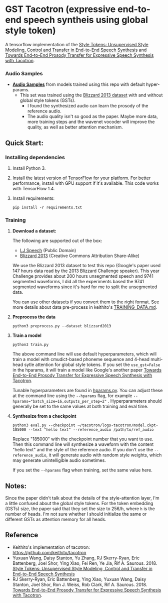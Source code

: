 # GST Tacotron (expressive end-to-end speech syntheis using global style token)

A tensorflow implementation of the [Style Tokens: Unsupervised Style Modeling, Control and Transfer in End-to-End Speech Synthesis](https://arxiv.org/abs/1803.09017) and [Towards End-to-End Prosody Transfer for Expressive Speech Synthesis with Tacotron](https://arxiv.org/abs/1803.09047).


### Audio Samples

  * **[Audio Samples](https:///syang1993.github.io/gst-tacotron/)** from models trained using this repo with default hyper-params.
    * This set was trained using the [Blizzard 2013 dataset](http://www.cstr.ed.ac.uk/projects/blizzard/2013/lessac_blizzard2013/) with and without global style tokens (GSTs).
      * I found the synthesized audio can learn the prosody of the reference audio.
      * The audio quality isn't so good as the paper. Maybe more data, more training steps and the wavenet vocoder will improve the quality, as well as better attention mechanism.
      

## Quick Start:

### Installing dependencies

1. Install Python 3.

2. Install the latest version of [TensorFlow](https://www.tensorflow.org/install/) for your platform. For better performance, install with GPU support if it's available. This code works with TensorFlow 1.4.

3. Install requirements:
   ```
   pip install -r requirements.txt
   ```

### Training

1. **Download a dataset:**

   The following are supported out of the box:
    * [LJ Speech](https://keithito.com/LJ-Speech-Dataset/) (Public Domain)
    * [Blizzard 2013](http://www.cstr.ed.ac.uk/projects/blizzard/2013/lessac_blizzard2013/) (Creative Commons Attribution Share-Alike)

   We use the Blizzard 2013 dataset to test this repo (Google's paper used 147 hours data read by the 2013 Blizzard Challenge speaker). This year Challenge provides about 200 hours unsegmented speech and 9741 segmented waveforms, I did all the experiments based the 9741 segmented waveforms since it's hard for me to split the unsegmented data.

   You can use other datasets if you convert them to the right format. See more details about data pre-process in keithito's [TRAINING_DATA.md](https://github.com/keithito/tacotron/blob/master/TRAINING_DATA.md).

2. **Preprocess the data**
    
   ```
   python3 preprocess.py --dataset blizzard2013
   ```

3. **Train a model**

   ```
   python3 train.py
   ```
   
   The above command line will use default hyperparameters, which will train a model with cmudict-based phoneme sequence and 4-head multi-head sytle attention for global style tokens. If you set the `use_gst=False` in the hparams, it will train a model like Google's another paper [Towards End-to-End Prosody Transfer for Expressive Speech Synthesis with Tacotron](https://arxiv.org/abs/1803.09047).

   Tunable hyperparameters are found in [hparams.py](hparams.py). You can adjust these at the command line using the `--hparams` flag, for example `--hparams="batch_size=16,outputs_per_step=2"` . Hyperparameters should generally be set to the same values at both training and eval time.

4. **Synthesize from a checkpoint**

   ```
   python3 eval.py --checkpoint ~/tacotron/logs-tacotron/model.ckpt-185000 --text "hello text" --reference_audio /path/to/ref_audio
   ```

    Replace "185000" with the checkpoint number that you want to use. Then this command line will synthesize a waveform with the content "hello text" and the style of the reference audio. If you don't use the `--reference_audio`, it will generate audio with random style weights, which may generate unintelligible audio sometimes. 

   If you set the `--hparams` flag when training, set the same value here.


## Notes:

  Since the paper didn't talk about the details of the style-attention layer, I'm a little confused about the global style tokens. For the token embedding (GSTs) size, the paper said that they set the size to 256/h, where `h` is the number of heads. I'm not sure whether I should initialize the same or different GSTs as attention memory for all heads.

## Reference
  -  Keithito's implementation of tacotron: https://github.com/keithito/tacotron
  -  Yuxuan Wang, Daisy Stanton, Yu Zhang, RJ Skerry-Ryan, Eric Battenberg, Joel Shor, Ying Xiao, Fei Ren, Ye Jia, Rif A. Saurous. 2018. [Style Tokens: Unsupervised Style Modeling, Control and Transfer in End-to-End Speech Synthesis](https://arxiv.org/abs/1803.09017)
  - RJ Skerry-Ryan, Eric Battenberg, Ying Xiao, Yuxuan Wang, Daisy Stanton, Joel Shor, Ron J. Weiss, Rob Clark, Rif A. Saurous. 2018. [Towards End-to-End Prosody Transfer for Expressive Speech Synthesis with Tacotron](https://arxiv.org/abs/1803.09047).
